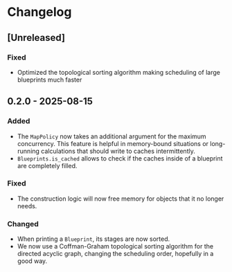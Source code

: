 # Changelog

## [Unreleased]

### Fixed
- Optimized the topological sorting algorithm making scheduling of large blueprints much faster

## 0.2.0 - 2025-08-15

### Added

- The `MapPolicy` now takes an additional argument for the maximum concurrency. This feature is helpful in memory-bound situations or long-running calculations that should write to caches intermittently.
- `Blueprints.is_cached` allows to check if the caches inside of a blueprint are completely filled.

### Fixed
- The construction logic will now free memory for objects that it no longer needs.

### Changed
- When printing a `Blueprint`, its stages are now sorted.
- We now use a Coffman-Graham topological sorting algorithm for the directed acyclic graph, changing the scheduling order, hopefully in a good way.
